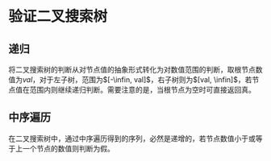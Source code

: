 # 验证二叉搜索树

## 递归

将二叉搜索树的判断从对节点值的抽象形式转化为对数值范围的判断，取根节点数值为$val$，对于左子树，范围为$[-\infin, val]$，右子树则为$[val, \infin]$，若节点值在范围内则继续递归判断。需要注意的是，当根节点为空时可直接返回真。

## 中序遍历

在二叉搜索树中，通过中序遍历得到的序列，必然是递增的，若节点数值小于或等于上一个节点的数值则判断为假。

